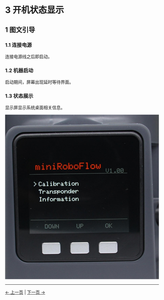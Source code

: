 # 3 开机状态显示

## 1 图文引导

### 1.1 连接电源

连接电源线之后即启动。

### 1.2 机器启动

启动期间，屏幕出现延时等待界面。

### 1.3 状态展示

显示屏显示系统桌面相关信息。

![display](../../../resources/3-BasicSettings/4-FirstTimeInstallation/4.3-PowerOnDetectionGuide/PowerOnStatusDisplay.jpg)

---

[← 上一页](2_ExternalCableConnection.md) | [下一页 →](4_BasicFunctionDetection.md)

